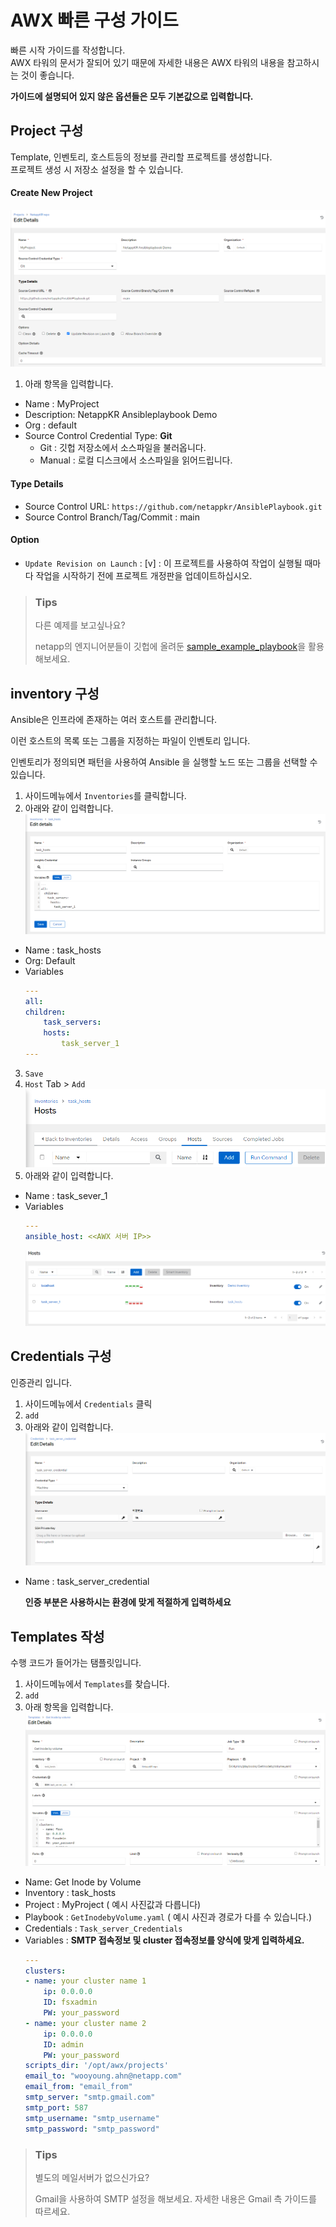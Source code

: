 # AWX 빠른 구성 가이드
빠른 시작 가이드를 작성합니다.</br>
AWX 타워의 문서가 잘되어 있기 때문에 자세한 내용은 AWX 타워의 내용을 참고하시는 것이 좋습니다.

**가이드에 설명되어 있지 않은 옵션들은 모두 기본값으로 입력합니다.**

## Project 구성
Template, 인벤토리, 호스트등의 정보를 관리할 프로젝트를 생성합니다.</br>
프로젝트 생성 시 저장소 설정을 할 수 있습니다.

#### Create New Project
![alt text](./Images/image-1.png)

1. 아래 항목을 입력합니다.
- Name : MyProject
- Description: NetappKR Ansibleplaybook Demo
- Org : default
- Source Control Credential Type: **Git**
    - Git : 깃헙 저장소에서 소스파일을 불러옵니다. 
    - Manual : 로컬 디스크에서 소스파일을 읽어드립니다.
#### Type Details
- Source Control URL: ```https://github.com/netappkr/AnsiblePlaybook.git```
- Source Control Branch/Tag/Commit : main

#### Option
- ```Update Revision on Launch``` : [v] : 이 프로젝트를 사용하여 작업이 실행될 때마다 작업을 시작하기 전에 프로젝트 개정판을 업데이트하십시오.

> ### Tips
> 다른 예제를 보고싶나요?
>
> netapp의 엔지니어분들이 깃헙에 올려둔 [sample_example_playbook](https://github.com/NetApp/ansible_example_playbooks)을 활용해보세요. 
>

## inventory 구성
Ansible은 인프라에 존재하는 여러 호스트를 관리합니다.

이런 호스트의 목록 또는 그룹을 지정하는 파일이 인벤토리 입니다.

인벤토리가 정의되면 패턴을 사용하여 Ansible 을 실행할 노드 또는 그룹을 선택할 수 있습니다.


1. 사이드메뉴에서 ```Inventories```를 클릭합니다.
2. 아래와 같이 입력합니다.
![alt text](./Images/image-2.png)
- Name : task_hosts
- Org: Default
- Variables
    ```yaml
    ---
    all:
    children:
        task_servers:
        hosts:
            task_server_1
    ---
    ```
3. ```Save```
4. ```Host``` Tab > ```Add``` 
![alt text](./Images/image-3.png)
5. 아래와 같이 입력합니다.
- Name : task_sever_1
- Variables
    ```yaml
    ---
    ansible_host: <<AWX 서버 IP>>
    ```
    ![alt text](./Images/image-4.png)

## Credentials 구성
인증관리 입니다.

1. 사이드메뉴에서 ```Credentials``` 클릭
2. ```add```
3. 아래와 같이 입력합니다.
![alt text](./Images/image-5.png)
- Name : task_server_credential

    **인증 부분은 사용하시는 환경에 맞게 적절하게 입력하세요**

## Templates 작성
수행 코드가 들어가는 탬플릿입니다. 

1. 사이드메뉴에서 ```Templates```를 찾습니다.
2. ```add```
3. 아래 항목을 입력합니다.
![alt text](./Images/image-6.png)
- Name: Get Inode by Volume
- Inventory : task_hosts
- Project : MyProject ( 예시 사진값과 다릅니다)
- Playbook : ```GetInodebyVolume.yaml``` ( 예시 사진과 경로가 다를 수 있습니다.)
- Credentials : ```Task_server_Credentials```
- Variables : **SMTP 접속정보 및 cluster 접속정보를 양식에 맞게 입력하세요.**
    ```yaml
    ---
    clusters:
    - name: your cluster name 1
        ip: 0.0.0.0
        ID: fsxadmin
        PW: your_password
    - name: your cluster name 2
        ip: 0.0.0.0
        ID: admin
        PW: your_password
    scripts_dir: '/opt/awx/projects'
    email_to: "wooyoung.ahn@netapp.com"
    email_from: "email_from"
    smtp_server: "smtp.gmail.com"
    smtp_port: 587
    smtp_username: "smtp_username"
    smtp_password: "smtp_password"
    ```
> ### Tips
> 별도의 메일서버가 없으신가요? 
> 
> Gmail을 사용하여 SMTP 설정을 해보세요. 자세한 내용은 Gmail 측 가이드를 따르세요.

